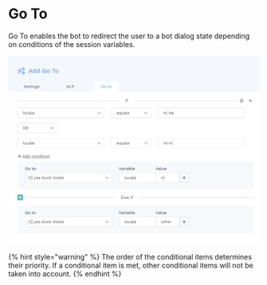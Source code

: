 # Go To

Go To enables the bot to redirect the user to a bot dialog state depending on conditions of the session variables.

![](../../.gitbook/assets/image%20%28169%29.png)

{% hint style="warning" %}
The order of the conditional items determines their priority. If a conditional item is met, other conditional items will not be taken into account.
{% endhint %}

